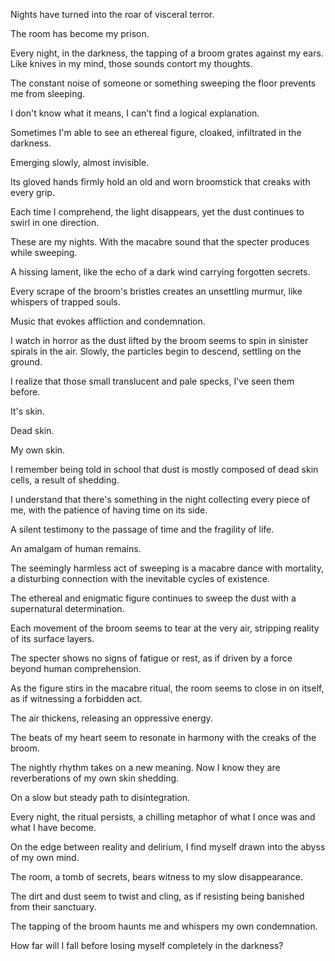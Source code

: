 Nights have turned into the roar of visceral terror.

The room has become my prison.

Every night, in the darkness, the tapping of a broom grates against my ears. Like knives in my mind, those sounds contort my thoughts.

The constant noise of someone or something sweeping the floor prevents me from sleeping.

I don't know what it means, I can't find a logical explanation.

Sometimes I'm able to see an ethereal figure, cloaked, infiltrated in the darkness.

Emerging slowly, almost invisible.

Its gloved hands firmly hold an old and worn broomstick that creaks with every grip.

Each time I comprehend, the light disappears, yet the dust continues to swirl in one direction.

These are my nights. With the macabre sound that the specter produces while sweeping.

A hissing lament, like the echo of a dark wind carrying forgotten secrets.

Every scrape of the broom's bristles creates an unsettling murmur, like whispers of trapped souls.

Music that evokes affliction and condemnation.

I watch in horror as the dust lifted by the broom seems to spin in sinister spirals in the air. Slowly, the particles begin to descend, settling on the ground.

I realize that those small translucent and pale specks, I've seen them before.

It's skin.

Dead skin.

My own skin.

I remember being told in school that dust is mostly composed of dead skin cells, a result of shedding.

I understand that there's something in the night collecting every piece of me, with the patience of having time on its side.

A silent testimony to the passage of time and the fragility of life.

An amalgam of human remains.

The seemingly harmless act of sweeping is a macabre dance with mortality, a disturbing connection with the inevitable cycles of existence.

The ethereal and enigmatic figure continues to sweep the dust with a supernatural determination.

Each movement of the broom seems to tear at the very air, stripping reality of its surface layers.

The specter shows no signs of fatigue or rest, as if driven by a force beyond human comprehension.

As the figure stirs in the macabre ritual, the room seems to close in on itself, as if witnessing a forbidden act.

The air thickens, releasing an oppressive energy.

The beats of my heart seem to resonate in harmony with the creaks of the broom.

The nightly rhythm takes on a new meaning. Now I know they are reverberations of my own skin shedding.

On a slow but steady path to disintegration.

Every night, the ritual persists, a chilling metaphor of what I once was and what I have become.

On the edge between reality and delirium, I find myself drawn into the abyss of my own mind.

The room, a tomb of secrets, bears witness to my slow disappearance.

The dirt and dust seem to twist and cling, as if resisting being banished from their sanctuary.

The tapping of the broom haunts me and whispers my own condemnation.

How far will I fall before losing myself completely in the darkness?